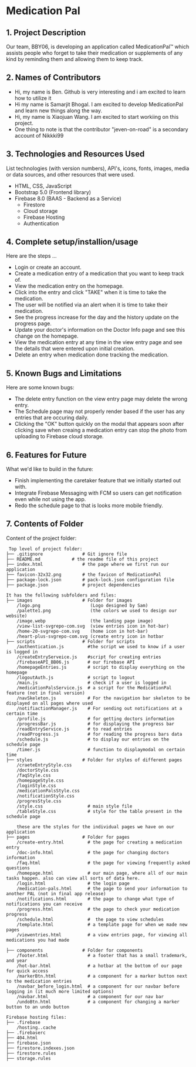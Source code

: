 # Medication Pal

## 1. Project Description
Our team, BBY06, is developing an application called MedicationPal™ which assists people who forget to take their medication or supplements of any kind by reminding them and allowing them to keep track. 

## 2. Names of Contributors
* Hi, my name is Ben. Github is very interesting and i am excited to learn how to utilize it
* Hi my name is Samarjit Bhogal. I am excited to develop MedicationPal and learn new things along the way.
* Hi, my name is Xiaojuan Wang. I am excited to start workiing on this project.
* One thing to note is that the contributor "jeven-on-road" is a secondary account of Nikkki99
	
## 3. Technologies and Resources Used
List technologies (with version numbers), API's, icons, fonts, images, media or data sources, and other resources that were used.
* HTML, CSS, JavaScript
* Bootstrap 5.0 (Frontend library)
* Firebase 8.0 (BAAS - Backend as a Service)
	* Firestore
 	* Cloud storage
  	* Firebase Hosting
  	* Authentication

## 4. Complete setup/installion/usage
Here are the steps ...
* Login or create an account.
* Create a medication entry of a medication that you want to keep track of.
* View the medication entry on the homepage.
* Click into the entry and click "TAKE" when it is time to take the medication.
* The user will be notified via an alert when it is time to take their medication.
* See the progress increase for the day and the history update on the progress page.
* Update your doctor's information on the Doctor Info page and see this change on the homepage.
* View the medication entry at any time in the view entry page and see the details that were entered upon initial creation.
* Delete an entry when medication done tracking the medication.

## 5. Known Bugs and Limitations
Here are some known bugs:
* The delete entry function on the view entry page may delete the wrong entry.
* The Schedule page may not properly render based if the user has any entries that are occuring daily.
* Clicking the "OK" button quickly on the modal that appears soon after clicking save when creaing a medication entry can stop the photo from uploading to Firebase cloud storage. 

## 6. Features for Future
What we'd like to build in the future:
* Finish implementing the caretaker feature that we initially started out with.
* Integrate Firebase Messaging with FCM so users can get notification even while not using the app.
* Redo the schedule page to that is looks more mobile friendly.
	
## 7. Contents of Folder
Content of the project folder:

```
 Top level of project folder: 
├── .gitignore               # Git ignore file
├── README.md		     # the readme file of this project
├── index.html               # the page where we first run our application
├── favicon-32x32.png        # the favicon of MedicationPal
├── package-lock.json	     # pack-lock.json configuration file
├── package.json             # project dependencies 

It has the following subfolders and files:
├── images                   # Folder for images
	/logo.png                   (Logo designed by Sam)     
	/palette1.png               (the colors we used to design our website)
	/image.webp                 (the landing page image)
	/view-list-svgrepo-com.svg  (view entries icon in hot-bar)
	/home-20-svgrepo-com.svg    (home icon in hot-bar)
	/heart-plus-svgrepo-com.svg (create entry icon in hotbar
├── scripts                  # Folder for scripts
	/authentication.js         #the script we used to know if a user is logged in
	/createEntryServeice.js    #script for creating entries 
	/firebaseAPI_BB06.js       # our firebase API
	/homepageEntries.js        # script to display everything on the homepage
	/logoutAuth.js             # script to logout
	/main.js                   # check if a user is logged in
	/medicationPalsService.js  # a script for the MedicationPal feature (not in final version)
	/navSkeleton.js            # For the navigation bar skeleton to be displayed on all pages where used
	/notifiactionManager.js    # For sending out notifications at a certain time
	/profile.js                # for getting doctors information
	/progressBar.js            # for displaying the progress bar
	/readEntryService.js       # to read entries
	/readProgress.js           # for reading the progress bars data
	/schedule.js               # to display our entries on the schedule page
	/timer.js                  # function to displaymodal on certain time
├── styles                   # Folder for styles of different pages
	/craeteEntryStyle.css
	/doctorStyle.css
	/faqStyle.css
	/homepageStyle.css
	/loginStyle.css
	/medicationPalsStyle.css
	/notificationStyle.css
	/progresStyle.css
	/style.css                 # main style file
	/tableStyle.css            # style for the table present in the schedule page

	these are the styles for the individual pages we have on our application
├── pages                    # Folder for pages
	/create-entry.html         # the page for creating a medication entry
	/doc-info.html             # the page for changing doctors information
	/faq.html                  # the page for viewing frequently asked questions
	/homepage.html             # our main page, where all of our main tasks happen. also can view all sorts of data here.
	/login.html                # the login page
	/medication-pals.html      # the page to send your information to another PAL (not in final app release)
	/notifications.html        # the page to change what type of notifications you can receive
	/progress.html             # the page to check your medication progress
	/schedule.html             #  the page to view schedules
	/template.html             # a template page for when we made new pages
	/viewentries.html          # a view entries page, for viewing all medications you had made

├── components               # Folder for components
	/footer.html               # a footer that has a small trademark, and year
	/hot-bar.html              # a hotbar at the bottom of our page for quick access
	/markerBtn.html            # a component for a marker button next to the medication entries
	/navbar_before_login.html  # a component for our navbar before logging in (it much more limited options)
	/navbar.html               # a component for our nav bar
	/undoBtn.html              # a component for changing a marker button to an undo button

Firebase hosting files: 
├── .firebase
	/hosting..cache
├── .firebaserc
├── 404.html
├── firebase.json
├── firestore.indexes.json
├── firestore.rules
├── storage.rules

```


